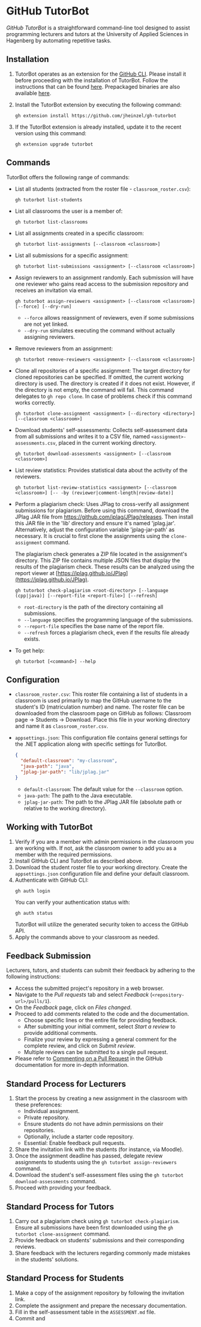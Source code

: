 ﻿# GitHub TutorBot

*GitHub TutorBot* is a straightforward command-line tool designed to assist
programming lecturers and tutors at the University of Applied Sciences in
Hagenberg by automating repetitive tasks.

## Installation

1. TutorBot operates as an extension for the [GitHub
   CLI](https://cli.github.com/). Please install it before proceeding with the
   installation of TutorBot. Follow the instructions that can be found
   [here](https://github.com/cli/cli#installation). Prepackaged binaries are
   also available [here](https://github.com/cli/cli/releases).

2. Install the TutorBot extension by executing the following command:
   ```shell
   gh extension install https://github.com/jheinzel/gh-tutorbot
   ```
3. If the TutorBot extension is already installed, update it to the recent
   version using this command:
   ```shell
   gh extension upgrade tutorbot
   ```

## Commands

TutorBot offers the following range of commands:

* List all students (extracted from the roster file - `classroom_roster.csv`):
  ```shell
  gh tutorbot list-students
  ```

* List all classrooms the user is a member of:
  ```shell
  gh tutorbot list-classrooms
  ```

* List all assignments created in a specific classroom:
  ```shell
  gh tutorbot list-assignments [--classroom <classroom>]
  ```

* List all submissions for a specific assignment:
  ```shell
  gh tutorbot list-submissions <assignment> [--classroom <classroom>]
  ```

* Assign reviewers to an assignment randomly. Each submission will have one
  reviewer who gains read access to the submission repository and receives an
  invitation via email.
  ```shell
  gh tutorbot assign-reviewers <assignment> [--classroom <classroom>] [--force] [--dry-run]
  ```
  + `--force` allows reassignment of reviewers, even if some submissions are not
    yet linked.
  + `--dry-run` simulates executing the command without actually assigning
    reviewers.

* Remove reviewers from an assignment: 
  ```shell
  gh tutorbot remove-reviewers <assignment> [--classroom <classroom>]
  ```

* Clone all repositories of a specific assignment: The target directory for
  cloned repositories can be specified. If omitted, the current working
  directory is used. The directory is created if it does not exist. However, if
  the directory is not empty, the command will fail. This command delegates to
  `gh repo clone`. In case of problems check if this command works correctly. 
  ```shell
  gh tutorbot clone-assignment <assignment> [--directory <directory>] [--classroom <classroom>]
  ```

* Download students' self-assessments: Collects self-assessment data from all
  submissions and writes it to a CSV file, named `<assignment>-assessments.csv`,
  placed in the current working directory.
  ```shell
  gh tutorbot download-assessments <assignment> [--classroom <classroom>]
  ```

* List review statistics: Provides statistical data about the activity of the
  reviewers.
  ```shell
  gh tutorbot list-review-statistics <assignment> [--classroom <classroom>] [-- -by (reviewer|comment-length|review-date)]
  ```

* Perform a plagiarism check: Uses JPlag to cross-verify all assignment
  submissions for plagiarism. Before using this command, download the JPlag JAR
  file from https://github.com/jplag/JPlag/releases. Then install this JAR file
  in the 'lib' directory and ensure it's named 'jplag.jar'. Alternatively,
  adjust the configuration variable 'jplag-jar-path' as necessary. It is crucial
  to first clone the assignments using the `clone-assignment` command.

  The plagiarism check generates a ZIP file located in the assignment's
  directory. This ZIP file contains multiple JSON files that display the results
  of the plagiarism check. These results can be analyzed using the report viewer
  at [https://jplag.github.io/JPlag](https://jplag.github.io/JPlag). 
  ```shell
  gh tutorbot check-plagiarism <root-directory> [--language (cpp|java)] [--report-file <report-file>] [--refresh]
  ```
  + `root-directory` is the path of the directory containing all submissions.
  + `--language` specifies the programming language of the submissions.
  + `--report-file` specifies the base name of the report file.
  + `--refresh` forces a plagiarism check, even if the results file already
    exists.

* To get help:
  ```shell
  gh tutorbot [<command>] --help
  ```

## Configuration
* `classroom_roster.csv`: This roster file containing a list of students in a
  classroom is used primarily to map the GitHub username to the student's ID
  (matriculation number) and name. The roster file can be downloaded from the
  classroom page on GitHub as follows: Classroom page → Students → Download.
  Place this file in your working directory and name it as
  `classroom_roster.csv`.

* `appsettings.json`: This configuration file contains general settings for the
  .NET application along with specific settings for TutorBot.
  ```json
  {
    "default-classroom": "my-classroom",
    "java-path": "java",
    "jplag-jar-path": "lib/jplag.jar"
  }
  ```
  + `default-classroom`: The default value for the `--classroom` option.
  + `java-path`: The path to the Java executable.
  + `jplag-jar-path`: The path to the JPlag JAR file (absolute path or relative
    to the working directory). 
  
## Working with TutorBot

1. Verify if you are a member with admin permissions in the classroom you are
   working with. If not, ask the classroom owner to add you as a member with the
   required permissions.
2. Install GitHub CLI and TutorBot as described above.
3. Download the student roster file to your working directory. Create the
   `appsettings.json` configuration file and define your default classroom.
4. Authenticate with GitHub CLI:
   ```shell
   gh auth login
   ```
   You can verify your authentication status with:
   ```shell
   gh auth status
   ```
   TutorBot will utilize the generated security token to access the GitHub API.
5. Apply the commands above to your classroom as needed.

## Feedback Submission

Lecturers, tutors, and students can submit their feedback by adhering to the
following instructions:
* Access the submitted project's repository in a web browser.
* Navigate to the *Pull requests* tab and select *Feedback*
  (`<repository-url>/pulls/1`).
* On the *Feedback* page, click on *Files changed*.
* Proceed to add comments related to the code and the documentation.
    + Choose specific lines or the entire file for providing feedback. 
    + After submitting your initial comment, select *Start a review* to provide
      additional comments.
    + Finalize your review by expressing a general comment for the complete
      review, and click on *Submit review*.
    + Multiple reviews can be submitted to a single pull request.
* Please refer to [Commenting on a Pull
  Request](https://docs.github.com/en/pull-requests/collaborating-with-pull-requests/reviewing-changes-in-pull-requests/commenting-on-a-pull-request)
  in the GitHub documentation for more in-depth information.

## Standard Process for Lecturers

1. Start the process by creating a new assignment in the classroom with these
   preferences:
   * Individual assignment.
   * Private repository.
   * Ensure students do not have admin permissions on their repositories.
   * Optionally, include a starter code repository.
   * Essential: Enable feedback pull requests.
2. Share the invitation link with the students (for instance, via Moodle).
3. Once the assignment deadline has passed, delegate review assignments to
   students using the `gh tutorbot assign-reviewers` command.
4. Download the student's self-assessment files using the `gh tutorbot
   download-assessments` command.
5. Proceed with providing your feedback.

## Standard Process for Tutors

1. Carry out a plagiarism check using `gh tutorbot check-plagiarism`. Ensure all
   submissions have been first downloaded using the `gh tutorbot
   clone-assignment` command.
2. Provide feedback on students' submissions and their corresponding reviews.
3. Share feedback with the lecturers regarding commonly made mistakes in the
   students' solutions.

## Standard Process for Students

1. Make a copy of the assignment repository by following the invitation link.
2. Complete the assignment and prepare the necessary documentation.
3. Fill in the self-assessment table in the `ASSESSMENT.md` file.
4. Commit and